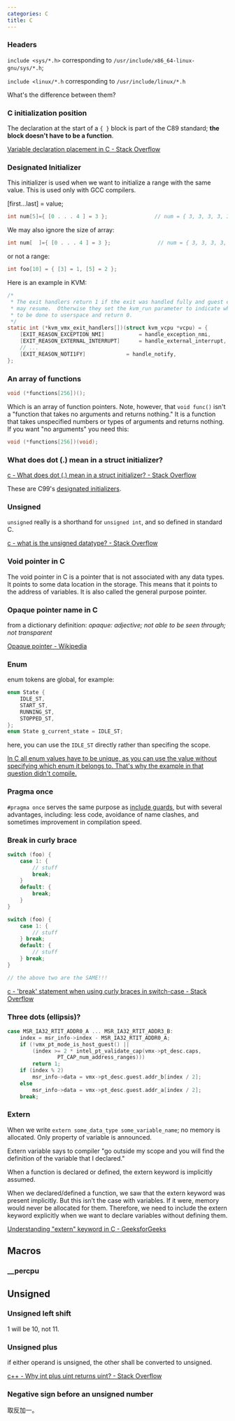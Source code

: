 ```yaml
---
categories: C
title: C
---
```


### Headers

`include <sys/*.h>` corresponding to `/usr/include/x86_64-linux-gnu/sys/*.h`;

`include <linux/*.h` corresponding to `/usr/include/linux/*.h`

What's the difference between them?

### C initialization position

The declaration at the start of a `{ }` block is part of the C89 standard; **the block doesn't have to be a function**.

[Variable declaration placement in C - Stack Overflow](https://stackoverflow.com/questions/288441/variable-declaration-placement-in-c)

### Designated Initializer

This initializer is used when we want to initialize a range with the same value. This is used only with GCC compilers.

\[first…last\] = value;

```c
int num[5]={ [0 . . . 4 ] = 3 };               // num = { 3, 3, 3, 3, 3}
```

We may also ignore the size of array:

```c
int num[  ]={ [0 . . . 4 ] = 3 };               // num = { 3, 3, 3, 3, 3}
```

or not a range:

```c
int foo[10] = { [3] = 1, [5] = 2 };
```

Here is an example in KVM:

```c
/*
 * The exit handlers return 1 if the exit was handled fully and guest execution
 * may resume.  Otherwise they set the kvm_run parameter to indicate what needs
 * to be done to userspace and return 0.
 */
static int (*kvm_vmx_exit_handlers[])(struct kvm_vcpu *vcpu) = {
	[EXIT_REASON_EXCEPTION_NMI]           = handle_exception_nmi,
	[EXIT_REASON_EXTERNAL_INTERRUPT]      = handle_external_interrupt,
	// ...
	[EXIT_REASON_NOTI1FY]		      = handle_notify,
};
```

### An array of functions

```c
void (*functions[256])();
```

Which is an array of function pointers. Note, however, that `void func()` isn't a "function that takes no arguments and returns nothing." It is a function that takes unspecified numbers or types of arguments and returns nothing. If you want "no arguments" you need this:

```c
void (*functions[256])(void);
```

### What does dot (.) mean in a struct initializer?

[c - What does dot (.) mean in a struct initializer? - Stack Overflow](https://stackoverflow.com/questions/8047261/what-does-dot-mean-in-a-struct-initializer)

These are C99's [designated initializers](http://gcc.gnu.org/onlinedocs/gcc/Designated-Inits.html).

### Unsigned

`unsigned` really is a shorthand for `unsigned int`, and so defined in standard C.

[c - what is the unsigned datatype? - Stack Overflow](https://stackoverflow.com/questions/1171839/what-is-the-unsigned-datatype)

### Void pointer in C

The void pointer in C is a pointer that is not associated with any data types. It points to some data location in the storage. This means that it points to the address of variables. It is also called the general purpose pointer.

### Opaque pointer name in C

from a dictionary definition: *opaque: adjective; not able to be seen through; not transparent*

[Opaque pointer - Wikipedia](https://en.wikipedia.org/wiki/Opaque_pointer#C)

### Enum

enum tokens are global, for example:

```c
enum State {
    IDLE_ST,
    START_ST,
    RUNNING_ST,
    STOPPED_ST,
};
enum State g_current_state = IDLE_ST;
```

here, you can use the `IDLE_ST` directly rather than specifing the scope.

[In C all enum values have to be unique, as you can use the value without specifying which enum it belongs to. That's why the example in that question didn't compile.](https://stackoverflow.com/questions/28136408/should-the-enum-values-be-unique-in-the-global-scope#:~:text=in%20c%20all%20enum%20values%20have%20to%20be%20unique%2C%20as%20you%20can%20use%20the%20value%20without%20specifying%20which%20enum%20it%20belongs%20to.%20that's%20why%20the%20example%20in%20that%20question%20didn't%20compile.)

### Pragma once

`#pragma once` serves the same purpose as [include guards](https://en.wikipedia.org/wiki/Include_guard), but with several advantages, including: less code, avoidance of name clashes, and sometimes improvement in compilation speed.

### Break in curly brace

```c
switch (foo) {
    case 1: {
        // stuff
        break;
    }
    default: {
        break;
    }
}

switch (foo) {
    case 1: {
        // stuff
    } break;
    default: {
        // stuff
    } break;
}

// the above two are the SAME!!!
```

[c - 'break' statement when using curly braces in switch-case - Stack Overflow](https://stackoverflow.com/questions/7374486/break-statement-when-using-curly-braces-in-switch-case)

### Three dots (ellipsis)?

```c
case MSR_IA32_RTIT_ADDR0_A ... MSR_IA32_RTIT_ADDR3_B:
	index = msr_info->index - MSR_IA32_RTIT_ADDR0_A;
	if (!vmx_pt_mode_is_host_guest() ||
		(index >= 2 * intel_pt_validate_cap(vmx->pt_desc.caps,
				PT_CAP_num_address_ranges)))
		return 1;
	if (index % 2)
		msr_info->data = vmx->pt_desc.guest.addr_b[index / 2];
	else
		msr_info->data = vmx->pt_desc.guest.addr_a[index / 2];
	break;
```

### Extern

When we write `extern some_data_type some_variable_name`; no memory is allocated. Only property of variable is announced.

Extern variable says to compiler "go outside my scope and you will find the definition of the variable that I declared."

When a function is declared or defined, the extern keyword is implicitly assumed.

When we declared/defined a function, we saw that the extern keyword was present implicitly. But this isn’t the case with variables. If it were, memory would never be allocated for them. Therefore, we need to include the extern keyword explicitly when we want to declare variables without defining them.

[Understanding "extern" keyword in C - GeeksforGeeks](https://www.geeksforgeeks.org/understanding-extern-keyword-in-c/)

## Macros

### __percpu

## Unsigned

### Unsigned left shift

1 will be 10, not 11.

### Unsigned plus

if either operand is unsigned, the other shall be converted to unsigned.

[c++ - Why int plus uint returns uint? - Stack Overflow](https://stackoverflow.com/questions/10047614/why-int-plus-uint-returns-uint)

### Negative sign before an unsigned number

取反加一。
